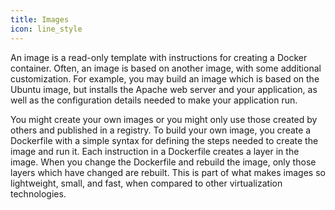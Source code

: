```yaml
---
title: Images
icon: line_style
---
```


An image is a read-only template with instructions for creating a Docker
container. Often, an image is based on another image, with some additional
customization. For example, you may build an image which is based on the Ubuntu
image, but installs the Apache web server and your application, as well as the
configuration details needed to make your application run.

You might create your own images or you might only use those created by others
and published in a registry. To build your own image, you create a Dockerfile
with a simple syntax for defining the steps needed to create the image and run
it. Each instruction in a Dockerfile creates a layer in the image. When you
change the Dockerfile and rebuild the image, only those layers which have
changed are rebuilt. This is part of what makes images so lightweight, small,
and fast, when compared to other virtualization technologies.
